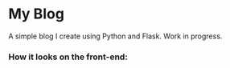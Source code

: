 # My Blog
A simple blog I create using Python and Flask. Work in progress.

### How it looks on the front-end:
